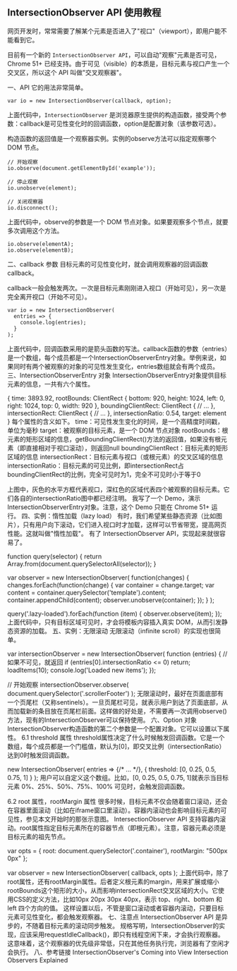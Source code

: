 IntersectionObserver API 使用教程
---

网页开发时，常常需要了解某个元素是否进入了"视口"（viewport），即用户能不能看到它。

目前有一个新的 `IntersectionObserver API`，可以自动"观察"元素是否可见，Chrome 51+ 已经支持。由于可见（visible）的本质是，目标元素与视口产生一个交叉区，所以这个 API 叫做"交叉观察器"。

一、API
它的用法非常简单。

```
var io = new IntersectionObserver(callback, option);
```

上面代码中，`IntersectionObserver` 是浏览器原生提供的构造函数，接受两个参数：callback是可见性变化时的回调函数，option是配置对象（该参数可选）。

构造函数的返回值是一个观察器实例。实例的observe方法可以指定观察哪个 DOM 节点。

```
// 开始观察
io.observe(document.getElementById('example'));

// 停止观察
io.unobserve(element);

// 关闭观察器
io.disconnect();
```

上面代码中，observe的参数是一个 DOM 节点对象。如果要观察多个节点，就要多次调用这个方法。

```
io.observe(elementA);
io.observe(elementB);
```

二、callback 参数
目标元素的可见性变化时，就会调用观察器的回调函数callback。

callback一般会触发两次。一次是目标元素刚刚进入视口（开始可见），另一次是完全离开视口（开始不可见）。

```
var io = new IntersectionObserver(
  entries => {
    console.log(entries);
  }
);
```

上面代码中，回调函数采用的是箭头函数的写法。callback函数的参数（entries）是一个数组，每个成员都是一个IntersectionObserverEntry对象。举例来说，如果同时有两个被观察的对象的可见性发生变化，entries数组就会有两个成员。
三、IntersectionObserverEntry 对象
IntersectionObserverEntry对象提供目标元素的信息，一共有六个属性。

{
  time: 3893.92,
  rootBounds: ClientRect {
    bottom: 920,
    height: 1024,
    left: 0,
    right: 1024,
    top: 0,
    width: 920
  },
  boundingClientRect: ClientRect {
     // ...
  },
  intersectionRect: ClientRect {
    // ...
  },
  intersectionRatio: 0.54,
  target: element
}
每个属性的含义如下。
time：可见性发生变化的时间，是一个高精度时间戳，单位为毫秒
target：被观察的目标元素，是一个 DOM 节点对象
rootBounds：根元素的矩形区域的信息，getBoundingClientRect()方法的返回值，如果没有根元素（即直接相对于视口滚动），则返回null
boundingClientRect：目标元素的矩形区域的信息
intersectionRect：目标元素与视口（或根元素）的交叉区域的信息
intersectionRatio：目标元素的可见比例，即intersectionRect占boundingClientRect的比例，完全可见时为1，完全不可见时小于等于0

上图中，灰色的水平方框代表视口，深红色的区域代表四个被观察的目标元素。它们各自的intersectionRatio图中都已经注明。
我写了一个 Demo，演示IntersectionObserverEntry对象。注意，这个 Demo 只能在 Chrome 51+ 运行。
四、实例：惰性加载（lazy load）
有时，我们希望某些静态资源（比如图片），只有用户向下滚动，它们进入视口时才加载，这样可以节省带宽，提高网页性能。这就叫做"惰性加载"。
有了 IntersectionObserver API，实现起来就很容易了。

function query(selector) {
  return Array.from(document.querySelectorAll(selector));
}

var observer = new IntersectionObserver(
  function(changes) {
    changes.forEach(function(change) {
      var container = change.target;
      var content = container.querySelector('template').content;
      container.appendChild(content);
      observer.unobserve(container);
    });
  }
);

query('.lazy-loaded').forEach(function (item) {
  observer.observe(item);
});
上面代码中，只有目标区域可见时，才会将模板内容插入真实 DOM，从而引发静态资源的加载。
五、实例：无限滚动
无限滚动（infinite scroll）的实现也很简单。

var intersectionObserver = new IntersectionObserver(
  function (entries) {
    // 如果不可见，就返回
    if (entries[0].intersectionRatio <= 0) return;
    loadItems(10);
    console.log('Loaded new items');
  });

// 开始观察
intersectionObserver.observe(
  document.querySelector('.scrollerFooter')
);
无限滚动时，最好在页面底部有一个页尾栏（又称sentinels）。一旦页尾栏可见，就表示用户到达了页面底部，从而加载新的条目放在页尾栏前面。这样做的好处是，不需要再一次调用observe()方法，现有的IntersectionObserver可以保持使用。
六、Option 对象
IntersectionObserver构造函数的第二个参数是一个配置对象。它可以设置以下属性。
6.1 threshold 属性
threshold属性决定了什么时候触发回调函数。它是一个数组，每个成员都是一个门槛值，默认为[0]，即交叉比例（intersectionRatio）达到0时触发回调函数。

new IntersectionObserver(
  entries => {/* ... */}, 
  {
    threshold: [0, 0.25, 0.5, 0.75, 1]
  }
);
用户可以自定义这个数组。比如，[0, 0.25, 0.5, 0.75, 1]就表示当目标元素 0%、25%、50%、75%、100% 可见时，会触发回调函数。

6.2 root 属性，rootMargin 属性
很多时候，目标元素不仅会随着窗口滚动，还会在容器里面滚动（比如在iframe窗口里滚动）。容器内滚动也会影响目标元素的可见性，参见本文开始时的那张示意图。
IntersectionObserver API 支持容器内滚动。root属性指定目标元素所在的容器节点（即根元素）。注意，容器元素必须是目标元素的祖先节点。

var opts = { 
  root: document.querySelector('.container'),
  rootMargin: "500px 0px" 
};

var observer = new IntersectionObserver(
  callback,
  opts
);
上面代码中，除了root属性，还有rootMargin属性。后者定义根元素的margin，用来扩展或缩小rootBounds这个矩形的大小，从而影响intersectionRect交叉区域的大小。它使用CSS的定义方法，比如10px 20px 30px 40px，表示 top、right、bottom 和 left 四个方向的值。
这样设置以后，不管是窗口滚动或者容器内滚动，只要目标元素可见性变化，都会触发观察器。
七、注意点
IntersectionObserver API 是异步的，不随着目标元素的滚动同步触发。
规格写明，IntersectionObserver的实现，应该采用requestIdleCallback()，即只有线程空闲下来，才会执行观察器。这意味着，这个观察器的优先级非常低，只在其他任务执行完，浏览器有了空闲才会执行。
八、参考链接
IntersectionObserver's Coming into View
Intersection Observers Explained